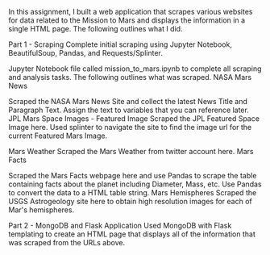 In this assignment, I built a web application that scrapes various websites for data related to the Mission to Mars and displays the information in a single HTML page. The following outlines what I did.

Part 1 - Scraping
Complete initial scraping using Jupyter Notebook, BeautifulSoup, Pandas, and Requests/Splinter.

Jupyter Notebook file called mission_to_mars.ipynb to complete all scraping and analysis tasks. The following outlines what was scraped.
NASA Mars News


Scraped the NASA Mars News Site and collect the latest News Title and Paragraph Text. Assign the text to variables that you can reference later.
JPL Mars Space Images - Featured Image
Scraped the JPL Featured Space Image here. Used splinter to navigate the site to find the image url for the current Featured Mars Image.


Mars Weather
Scraped the Mars Weather from twitter account here.
Mars Facts


Scraped the Mars Facts webpage here and use Pandas to scrape the table containing facts about the planet including Diameter, Mass, etc. Use Pandas to convert the data to a HTML table string.
Mars Hemispheres
Scraped the USGS Astrogeology site here to obtain high resolution images for each of Mar's hemispheres.


Part 2 - MongoDB and Flask Application
Used MongoDB with Flask templating to create an HTML page that displays all of the information that was scraped from the URLs above.
